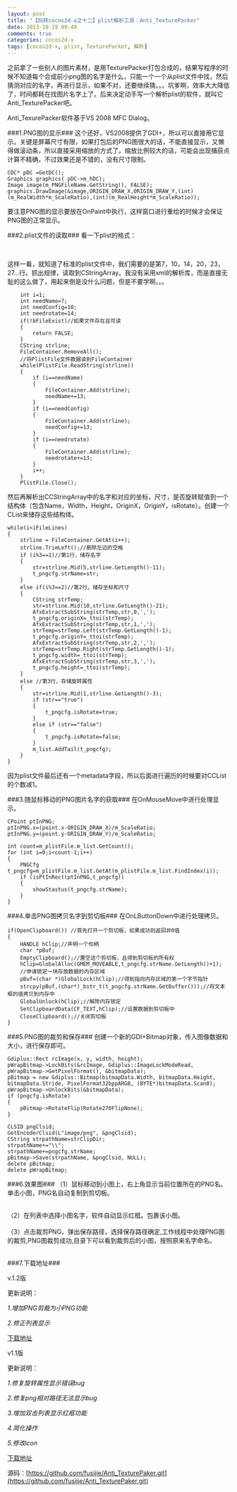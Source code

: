 ```yaml
---
layout: post
title: "【玩转cocos2d-x之十二】plist解析工具：Anti_TexturePacker"
date: 2013-10-19 09:49
comments: true
categories: cocos2d-x
tags: [cocos2d-x, plist, TexturePacket, 解析]
---
```


之前拿了一些别人的图片素材，是用TexturePacker打包合成的，结果写程序的时候不知道每个合成前小png图的名字是什么，只能一个一个从plist文件中找，然后猜测对应的名字，再进行显示，如果不对，还要继续猜。。。坑爹啊，效率大大降低了，时间都耗在找图片名字上了。后来决定动手写一个解析plist的软件，就叫它Anti_TexturePacker吧。

Anti_TexurePacker软件基于VS 2008 MFC Dialog。

###1.PNG图的显示###
这个还好，VS2008提供了GDI+，所以可以直接用它显示。关键是屏幕尺寸有限，如果打包后的PNG图很大的话，不能直接显示，又懒得做滚动条，所以直接采用缩放的方式了。缩放比例较大的话，可能会出现捕获点计算不精确，不过效果还是不错的，没有尺寸限制。

<!-- more -->

	CDC* pDC =GetDC();  
	Graphics graphics( pDC->m_hDC);  
	Image image(m_PNGFileName.GetString(), FALSE);  
	graphics.DrawImage(&image,ORIGIN_DRAW_X,ORIGIN_DRAW_Y,(int)(m_RealWidth*m_ScaleRatio),(int)(m_RealHeight*m_ScaleRatio)); 
 
要注意PNG图的显示要放在OnPaint中执行，这样窗口进行重绘的时候才会保证PNG图的正常显示。

###2.plist文件的读取###
看一下plist的格式：

<div align="center"><img src="/images/Blog/Play_cocos2dx_12/7.jpg" alt="" border="0" title="xml" /><br></br></div>

这样一看，就知道了标准的plist文件中，我们需要的是第7，10，14，20，23，27...行。抓出规律，读取到CStringArray。我没有采用xml的解析库，而是直接无耻的这么做了，用起来倒是没什么问题，但是不要学啊。。。

    	int i=1;
    	int needName=7;
    	int needConfig=10;
    	int needrotate=14;
    	if(!bFileExist)//如果文件存在且可读
    	{
    		return FALSE;
    	}
    	CString strline;
    	FileContainer.RemoveAll();
    	//将PlistFile文件数据读到FileContainer
    	while(PlistFile.ReadString(strline))
    	{
    		if (i==needName)
    		{
    			FileContainer.Add(strline);
    			needName+=13;
    		}
    		if (i==needConfig)
    		{
    			FileContainer.Add(strline);
    			needConfig+=13;
    		}
    		if (i==needrotate)
    		{
    			FileContainer.Add(strline);
    			needrotate+=13;
    		}
    		i++;
    	}
    	PlistFile.Close();

然后再解析出CCStringArray中的名字和对应的坐标，尺寸，是否旋转赋值到一个结构体（包含Name，Width，Height，OriginX，OriginY，isRotate）。创建一个CList来储存这些结构体。

	while(i<iFileLines)
	{
		strline = FileContainer.GetAt(i++);
		strline.TrimLeft();//删除左边的空格
		if (i%3==1)//第1行，储存名字
		{
			str=strline.Mid(5,strline.GetLength()-11);
			t_pngcfg.strName=str;
		}
		else if(i%3==2)//第2行，储存坐标和尺寸
		{
			CString strTemp;
			str=strline.Mid(10,strline.GetLength()-21);
			AfxExtractSubString(strTemp,str,0,',');
			t_pngcfg.originX=_ttoi(strTemp);
			AfxExtractSubString(strTemp,str,1,',');
			strTemp=strTemp.Left(strTemp.GetLength()-1);
			t_pngcfg.originY=_ttoi(strTemp);
			AfxExtractSubString(strTemp,str,2,',');
			strTemp=strTemp.Right(strTemp.GetLength()-1);
			t_pngcfg.width=_ttoi(strTemp);
			AfxExtractSubString(strTemp,str,3,',');
			t_pngcfg.height=_ttoi(strTemp);
		}
		else //第3行，存储旋转属性
		{
			str=strline.Mid(1,strline.GetLength()-3);
			if (str=="true")
			{
				t_pngcfg.isRotate=true;
			}
			else if (str=="false")
			{
				t_pngcfg.isRotate=false;
			}
			m_list.AddTail(t_pngcfg);
		}
	}

因为plist文件最后还有一个metadata字段，所以后面进行遍历的时候要对CCList的个数减1。

###3.随鼠标移动的PNG图片名字的获取###
在OnMouseMove中进行处理显示。

	CPoint ptInPNG;  
	ptInPNG.x=(point.x-ORIGIN_DRAW_X)/m_ScaleRatio;  
	ptInPNG.y=(point.y-ORIGIN_DRAW_Y)/m_ScaleRatio;  
  
	int count=m_plistFile.m_list.GetCount();  
	for (int i=0;i<count-1;i++)  
	{  
	    PNGCfg t_pngcfg=m_plistFile.m_list.GetAt(m_plistFile.m_list.FindIndex(i));  
	    if (isPtInRect(ptInPNG,t_pngcfg))  
	    {  
	        showStastus(t_pngcfg.strName);  
	    }  
	}  

###4.单击PNG图拷贝名字到剪切板###
在OnLButtonDown中进行处理拷贝。

    if(OpenClipboard()) //首先打开一个剪切板，如果成功则返回非0值  
    {
    	HANDLE hClip;//声明一个句柄  
    	char *pBuf;  
    	EmptyClipboard();//置空这个剪切板，且得到剪切板的所有权  
    	hClip=GlobalAlloc(GMEM_MOVEABLE,t_pngcfg.strName.GetLength()+1);  
    	//申请锁定一块存放数据的内存区域  
    	pBuf=(char *)GlobalLock(hClip);//得到指向内存区域的第一个字节指针  
    	strcpy(pBuf,(char*)_bstr_t(t_pngcfg.strName.GetBuffer()));//将文本框的值拷贝到内存中  
    	GlobalUnlock(hClip);//解除内存锁定  
    	SetClipboardData(CF_TEXT,hClip);//设置数据到剪切板中  
    	CloseClipboard();//关闭剪切板  
    }  

###5.PNG图的裁剪和保存###
创建一个新的GDI+Bitmap对象，传入图像数据和大小，进行保存即可。

	Gdiplus::Rect rcImage(x, y, width, height);  
	pWrapBitmap->LockBits(&rcImage, Gdiplus::ImageLockModeRead, pWrapBitmap->GetPixelFormat(), &bitmapData);  
	pBitmap = new Gdiplus::Bitmap(bitmapData.Width, bitmapData.Height, bitmapData.Stride, PixelFormat32bppARGB, (BYTE*)bitmapData.Scan0);  
	pWrapBitmap->UnlockBits(&bitmapData);  
	if (pngcfg.isRotate)  
	{  
    	pBitmap->RotateFlip(Rotate270FlipNone);  
	}  
  
	CLSID pngClsid;   
	GetEncoderClsid(L"image/png", &pngClsid);   
	CString strpathName=strClipDir;  
	strpathName+="\\";  
	strpathName+=pngcfg.strName;  
	pBitmap->Save(strpathName, &pngClsid, NULL);  
	delete pBitmap;  
	delete pWrapBitmap;  

###6.效果图###
（1）鼠标移动到小图上，右上角显示当前位置所在的PNG名。单击小图，PNG名自动复制到剪切板。
<div align="center"><img src="http://note.youdao.com/yws/res/290/5653CB6D76534E0D8495D39B0BDFD4C2" alt="" border="0" title="1" /><br></br></div>
（2）在列表中选择小图名字，软件自动显示红框。包裹该小图。
<div align="center"><img src="http://note.youdao.com/yws/res/289/2E20B4600C864388B6049251C2FA320D" alt="" border="0" title="2" /><br></br></div>
（3）点击裁剪PNG，弹出保存路径，选择保存路径确定,工作线程中处理PNG图的裁剪,PNG图裁剪成功,目录下可以看到裁剪后的小图，按照原来名字命名。
<div align="center"><img src="http://note.youdao.com/yws/res/291/65FF068A33684AFC94C04F4751C2FE32" alt="" border="0" title="6" /><br></br></div>

###7.下载地址###

v.1.2版

更新说明：

*1.增加PNG剪裁为小PNG功能*

*2.修正列表显示*

[下载地址](http://download.csdn.net/detail/jackyvincefu/6440769)

v1.1版

更新说明：

*1.修复旋转属性显示错误bug*

*2.修复png相对路径无法显示bug*

*3.增加双击列表显示红框功能*

*4.简化操作*

*5.修改icon*

[下载地址](http://download.csdn.net/detail/jackyvincefu/6429297)

源码：[https://github.com/fusijie/Anti_TexturePaker.git](https://github.com/fusijie/Anti_TexturePaker.git)